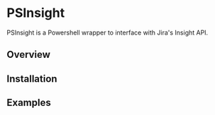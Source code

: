 # PSInsight

PSInsight is a Powershell wrapper to interface with Jira's Insight API.

## Overview

## Installation

## Examples

